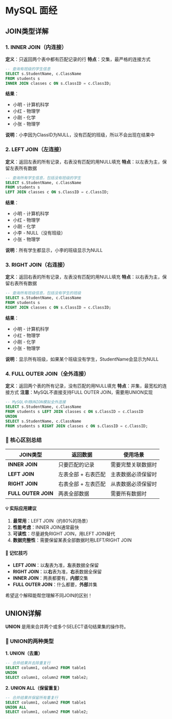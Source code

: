 # MySQL 面经

## JOIN类型详解

### 1. INNER JOIN（内连接）

**定义**：只返回两个表中都有匹配记录的行 **特点**：交集，最严格的连接方式

```sql
-- 查询有班级的学生信息
SELECT s.StudentName, c.ClassName 
FROM students s
INNER JOIN classes c ON s.ClassID = c.ClassID;
```

**结果**：

- 小明 - 计算机科学
- 小红 - 物理学
- 小刚 - 化学
- 小张 - 物理学

**说明**：小李因为ClassID为NULL，没有匹配的班级，所以不会出现在结果中

### 2. LEFT JOIN（左连接）

**定义**：返回左表的所有记录，右表没有匹配的用NULL填充 **特点**：以左表为主，保留左表所有数据

```sql
-- 查询所有学生信息，包括没有班级的学生
SELECT s.StudentName, c.ClassName 
FROM students s
LEFT JOIN classes c ON s.ClassID = c.ClassID;
```

**结果**：

- 小明 - 计算机科学
- 小红 - 物理学
- 小刚 - 化学
- 小李 - NULL（没有班级）
- 小张 - 物理学

**说明**：所有学生都显示，小李的班级显示为NULL

### 3. RIGHT JOIN（右连接）

**定义**：返回右表的所有记录，左表没有匹配的用NULL填充 **特点**：以右表为主，保留右表所有数据

```sql
-- 查询所有班级信息，包括没有学生的班级
SELECT s.StudentName, c.ClassName 
FROM students s
RIGHT JOIN classes c ON s.ClassID = c.ClassID;
```

**结果**：

- 小明 - 计算机科学
- 小红 - 物理学
- 小刚 - 化学
- 小张 - 物理学

**说明**：显示所有班级，如果某个班级没有学生，StudentName会显示为NULL

### 4. FULL OUTER JOIN（全外连接）

**定义**：返回两个表的所有记录，没有匹配的用NULL填充 **特点**：并集，最宽松的连接方式 **注意**：MySQL不直接支持FULL OUTER JOIN，需要用UNION实现

```sql
-- MySQL中用UNION模拟全外连接  
SELECT s.StudentName, c.ClassName 
FROM students s LEFT JOIN classes c ON s.ClassID = c.ClassID
UNION
SELECT s.StudentName, c.ClassName 
FROM students s RIGHT JOIN classes c ON s.ClassID = c.ClassID;
```

### 🔑 核心区别总结

| JOIN类型            | 返回数据            | 使用场景           |
| ------------------- | ------------------- | ------------------ |
| **INNER JOIN**      | 只要匹配的记录      | 需要完整关联数据时 |
| **LEFT JOIN**       | 左表全部 + 右表匹配 | 主表数据必须保留时 |
| **RIGHT JOIN**      | 右表全部 + 左表匹配 | 从表数据必须保留时 |
| **FULL OUTER JOIN** | 两表全部数据        | 需要所有数据时     |

#### 💡 实际应用建议

1. **最常用**：LEFT JOIN（约80%的场景）
2. **性能考虑**：INNER JOIN通常最快
3. **可读性**：尽量避免RIGHT JOIN，用LEFT JOIN替代
4. **数据完整性**：需要保留某表全部数据时用LEFT/RIGHT JOIN

#### 🎯 记忆技巧

- **LEFT JOIN**：以**左**表为准，**左**表数据全保留
- **RIGHT JOIN**：以**右**表为准，**右**表数据全保留
- **INNER JOIN**：两表都要有，**内部**交集
- **FULL OUTER JOIN**：什么都要，**外部**并集

希望这个解释能帮您理解不同JOIN的区别！



##  UNION详解

**UNION** 是用来合并两个或多个SELECT语句结果集的操作符。

### 🔑 UNION的两种类型

**1. UNION（去重）**

```sql
-- 合并结果并去除重复行
SELECT column1, column2 FROM table1
UNION
SELECT column1, column2 FROM table2;
```

**2. UNION ALL（保留重复）**

```sql
-- 合并结果并保留所有重复行
SELECT column1, column2 FROM table1
UNION ALL
SELECT column1, column2 FROM table2;
```